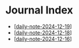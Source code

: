 # Journal Index

- [[daily-note-2024-12-19]]
- [[daily-note-2024-12-18]]
- [[daily-note-2024-12-16]]

[//begin]: # "Autogenerated link references for markdown compatibility"
[daily-note-2024-12-19]: daily-note-2024-12-19.md "Journal Entry, Thursday, December 19, 2024"
[daily-note-2024-12-18]: daily-note-2024-12-18.md "Journal Entry, Wednesday, December 18, 2024"
[daily-note-2024-12-16]: daily-note-2024-12-16.md "Journal Entry, Monday, December 16, 2024"
[//end]: # "Autogenerated link references"
